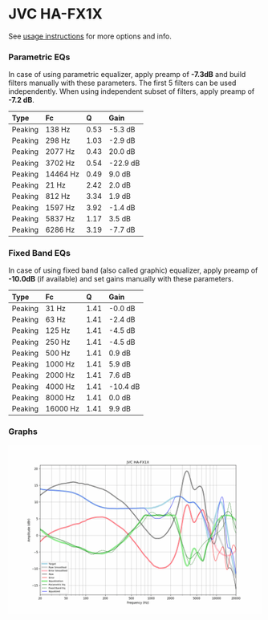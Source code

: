 # JVC HA-FX1X
See [usage instructions](https://github.com/jaakkopasanen/AutoEq#usage) for more options and info.

### Parametric EQs
In case of using parametric equalizer, apply preamp of **-7.3dB** and build filters manually
with these parameters. The first 5 filters can be used independently.
When using independent subset of filters, apply preamp of **-7.2 dB**.

| Type    | Fc       |    Q | Gain     |
|:--------|:---------|:-----|:---------|
| Peaking | 138 Hz   | 0.53 | -5.3 dB  |
| Peaking | 298 Hz   | 1.03 | -2.9 dB  |
| Peaking | 2077 Hz  | 0.43 | 20.0 dB  |
| Peaking | 3702 Hz  | 0.54 | -22.9 dB |
| Peaking | 14464 Hz | 0.49 | 9.0 dB   |
| Peaking | 21 Hz    | 2.42 | 2.0 dB   |
| Peaking | 812 Hz   | 3.34 | 1.9 dB   |
| Peaking | 1597 Hz  | 3.92 | -1.4 dB  |
| Peaking | 5837 Hz  | 1.17 | 3.5 dB   |
| Peaking | 6286 Hz  | 3.19 | -7.7 dB  |

### Fixed Band EQs
In case of using fixed band (also called graphic) equalizer, apply preamp of **-10.0dB**
(if available) and set gains manually with these parameters.

| Type    | Fc       |    Q | Gain     |
|:--------|:---------|:-----|:---------|
| Peaking | 31 Hz    | 1.41 | -0.0 dB  |
| Peaking | 63 Hz    | 1.41 | -2.4 dB  |
| Peaking | 125 Hz   | 1.41 | -4.5 dB  |
| Peaking | 250 Hz   | 1.41 | -4.5 dB  |
| Peaking | 500 Hz   | 1.41 | 0.9 dB   |
| Peaking | 1000 Hz  | 1.41 | 5.9 dB   |
| Peaking | 2000 Hz  | 1.41 | 7.6 dB   |
| Peaking | 4000 Hz  | 1.41 | -10.4 dB |
| Peaking | 8000 Hz  | 1.41 | 0.0 dB   |
| Peaking | 16000 Hz | 1.41 | 9.9 dB   |

### Graphs
![](./JVC%20HA-FX1X.png)